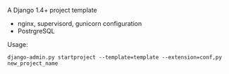 A Django 1.4+ project template

* nginx, supervisord, gunicorn configuration
* PostrgreSQL


Usage:

    django-admin.py startproject --template=template --extension=conf,py  new_project_name
